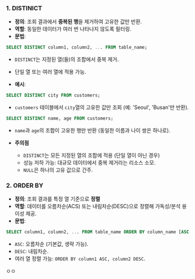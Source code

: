 
### 1. DISTINICT
- **정의**: 조회 결과에서 **중복된 행**을 제거하여 고유한 값만 반환.
- **역할**: 동일한 데이터가 여러 번 나타나지 않도록 필터링.
- **문법**:
```sql
SELECT DISTINCT column1, column2, ... FROM table_name;
```
- `DISTINCT`는 지정된 열(들)의 조합에서 중복 제거.
- 단일 열 또는 여러 열에 적용 가능.

- **예시**:
```sql
SELECT DISTINCT city FROM customers;
```
- `customers` 테이블에서 `city`열의 고유한 값만 조회 (예: 'Seoul', 'Busan'만 반환).

```sql
SELECT DISTINCT name, age FROM customers;
```
- `name`과 `age`의 조합이 고유한 행만 반환 (동일한 이름과 나이 쌍은 하나로).

- **주의점**
	- `DISTINCT`는 모든 지정된 열의 조합에 적용 (단일 열이 아닌 경우)
	- 성능 저하 가능: 대규모 데이터에서 중복 제거라는 리소스 소모.
	- `NULL`은 하나의 고유 값으로 간주.

### 2. ORDER BY
- **정의**: 조회 결과를 특정 열 기준으로 **정렬**
- **역할**: 데이터를 오름차순(ACS) 또는 내림차순(DESC)으로 정렬해 가독성/분석 용이성 제공.
- **문법**:
```sql
SELECT column1, column2, ... FROM table_name ORDER BY column_name [ASC | DESC];
```
- `ASC`: 오름차순 (기본값, 생략 가능).
- `DESC`: 내림차순.
- 여러 열 정렬 가능: `ORDER BY column1 ASC, column2 DESC`.

ㅇㅇ